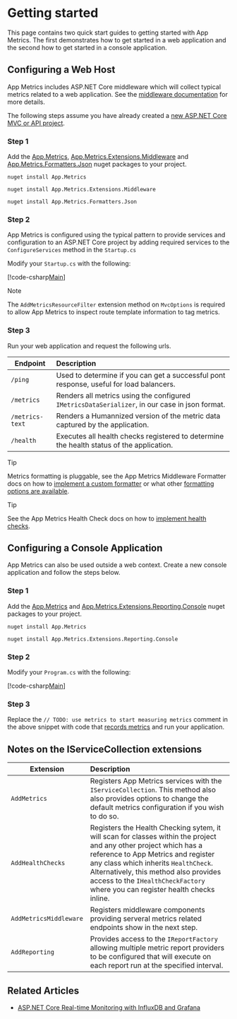 # Getting started

This page contains two quick start guides to getting started with App Metrics. The first demonstrates how to get started in a web application and the second how to get started in a console application.

## Configuring a Web Host

App Metrics includes ASP.NET Core middleware which will collect typical metrics related to a web application. See the [middleware documentation](../web-application-monitoring/middleware.md) for more details.

The following steps assume you have already created a [new ASP.NET Core MVC or API project](https://docs.microsoft.com/en-us/aspnet/core/tutorials/first-mvc-app/start-mvc).

### Step 1

Add the [App.Metrics](https://www.nuget.org/packages/App.Metrics/), [App.Metrics.Extensions.Middleware](https://www.nuget.org/packages/App.Metrics.Extensions.Middleware/) and [App.Metrics.Formatters.Json](https://www.nuget.org/packages/App.Metrics.Formatters.Json/) nuget packages to your project.

```console
nuget install App.Metrics

nuget install App.Metrics.Extensions.Middleware

nuget install App.Metrics.Formatters.Json
```

### Step 2

App Metrics is configured using the typical pattern to provide services and configuration to an ASP.NET Core project by adding required services to the `ConfigureServices` method in the `Startup.cs`

Modify your `Startup.cs` with the following:

[!code-csharp[Main](../src/samples/AppMetrics.Startup.CodeSnippets/Startup.cs)]

> [!NOTE]
> The `AddMetricsResourceFilter` extension method on `MvcOptions` is required to allow App Metrics to inspect route template information to tag metrics.

### Step 3

Run your web application and request the following urls.

|Endpoint|Description|
|------|:--------|
|`/ping`|Used to determine if you can get a successful pont response, useful for load balancers.
|`/metrics`|Renders all metrics using the configured `IMetricsDataSerializer`, in our case in json format.
|`/metrics-text`|Renders a Humannized version of the metric data captured by the application.
|`/health`|Executes all health checks registered to determine the health status of the application.

> [!TIP]
> Metrics formatting is pluggable, see the App Metrics Middleware Formatter docs on how to [implement a custom formatter](../web-application-monitoring/formatters/overview.md#implementing-a-custom-formatter) or what other [formatting options are available](../web-application-monitoring/formatters/overview.md#available-formatters).

> [!TIP]
> See the App Metrics Health Check docs on how to [implement health checks](health-checks/index.md#implementing-a-health-check).

## Configuring a Console Application

App Metrics can also be used outside a web context. Create a new console application and follow the steps below.

### Step 1

Add the [App.Metrics](https://www.nuget.org/packages/App.Metrics/) and [App.Metrics.Extensions.Reporting.Console](https://www.nuget.org/packages/App.Metrics.Extensions.Reporting.Console/) nuget packages to your project.

```console
nuget install App.Metrics

nuget install App.Metrics.Extensions.Reporting.Console
```

### Step 2

Modify your `Program.cs` with the following:

[!code-csharp[Main](../src/samples/AppMetrics.Startup.CodeSnippets/MetricsProgram.cs)]

### Step 3

Replace the `// TODO: use metrics to start measuring metrics` comment in the above snippet with code that [records metrics](./fundamentals/recording-metrics.md#recording-metrics-using-an-imetrics-instance) and run your application.

## Notes on the IServiceCollection extensions

|Extension|Description|
|------|:--------|
|`AddMetrics`|Registers App Metrics services with the `IServiceCollection`. This method also also provides options to change the default metrics configuration if you wish to do so.
|`AddHealthChecks`|Registers the Health Checking sytem, it will scan for classes within the project and any other project which has a reference to App Metrics and register any class which inherits `HealthCheck`. Alternatively, this method also provides access to the `IHealthCheckFactory` where you can register health checks inline.
|`AddMetricsMiddleware`|Registers middleware components providing serveral metrics related endpoints show in the next step.
|`AddReporting`|Provides access to the `IReportFactory` allowing multiple metric report providers to be configured that will execute on each report run at the specified interval.

## Related Articles

- [ASP.NET Core Real-time Monitoring with InfluxDB and Grafana](https://al-hardy.blog/2017/04/28/asp-net-core-monitoring-with-influxdb-grafana/)